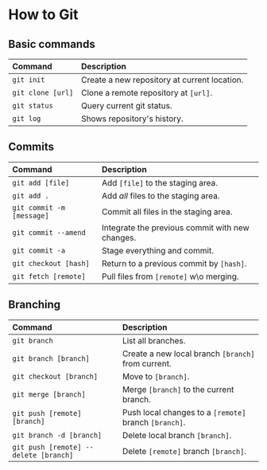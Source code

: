 # How to Git

## Basic commands

| Command | Description |
| :------ | :---------- |
| `git init` | Create a new repository at current location. |
| `git clone [url]` | Clone a remote repository at `[url]`. |
| `git status` | Query current git status. |
| `git log` | Shows repository's history. |

## Commits

| Command | Description |
| :------ | :---------- |
| `git add [file]` | Add `[file]` to the staging area.|
| `git add .` | Add _all_ files to the staging area. |
| `git commit -m [message]` | Commit all files in the staging area. |
| `git commit --amend ` | Integrate the previous commit with new changes. |
| `git commit -a ` | Stage everything and commit. |
| `git checkout [hash]` | Return to a previous commit by `[hash]`. |
| `git fetch [remote]` | Pull files from `[remote]` w\o merging. |

## Branching

| Command | Description |
| :------ | :---------- |
| `git branch` | List all branches. |
| `git branch [branch]` | Create a new local branch `[branch]` from current. |
| `git checkout [branch]` | Move to `[branch]`. |
| `git merge [branch]` | Merge `[branch]` to the current branch. |
| `git push [remote] [branch]` | Push local changes to a `[remote]` branch `[branch]`. |
| `git branch -d [branch]` | Delete local branch `[branch]`. |
| `git push [remote] --delete [branch]` | Delete `[remote]` branch `[branch]`. |
